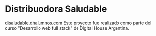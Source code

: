# Distribuodora Saludable
[disaludable.dhalumnos.com](http://disaludable.dhalumnos.com/)
Éste proyecto fue realizado como parte del curso "Desarrollo web full stack" de Digital House Argentina. 
